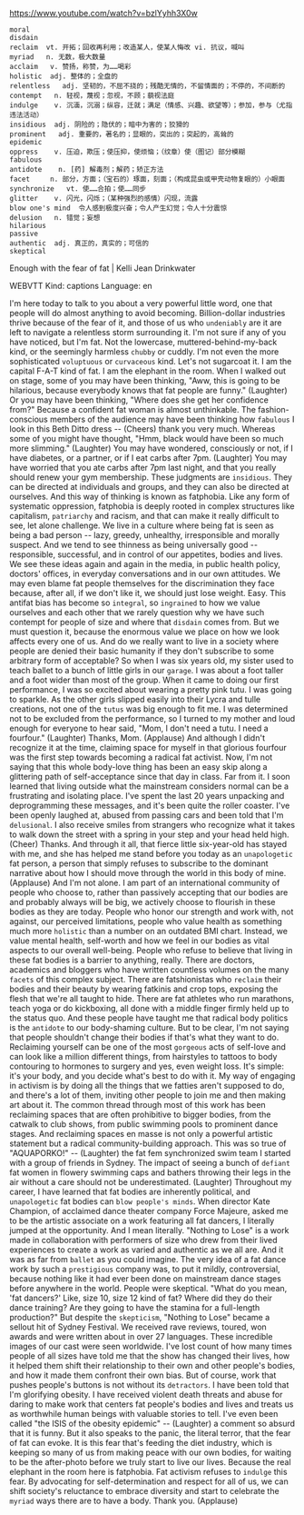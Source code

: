 https://www.youtube.com/watch?v=bzlYyhh3X0w

```
moral  
disdain    
reclaim  vt. 开拓；回收再利用；改造某人，使某人悔改 vi. 抗议，喊叫  
myriad   n. 无数，极大数量
acclaim   v. 赞扬，称赞，为……喝彩  
holistic  adj. 整体的；全盘的
relentless   adj. 坚韧的，不屈不挠的；残酷无情的，不留情面的；不停的，不间断的 
contempt   n. 轻视，蔑视；忽视，不顾；藐视法庭
indulge    v. 沉湎，沉溺；纵容，迁就；满足（情感、兴趣、欲望等）；参加，参与（尤指违法活动）  
insidious  adj. 阴险的；隐伏的；暗中为害的；狡猾的
prominent   adj. 重要的，著名的；显眼的，突出的；突起的，高耸的
epidemic  
oppress    v. 压迫，欺压；使压抑，使烦恼；（纹章）使（图记）部分模糊
fabulous      
antidote    n. [药] 解毒剂；解药；矫正方法    
facet     n. 部分，方面；（宝石的）琢面，刻面；（构成昆虫或甲壳动物复眼的）小眼面  
synchronize   vt. 使……合拍；使……同步
glitter    v. 闪光，闪烁；（某种强烈的感情）闪现，流露
blow one's mind  令人感到极度兴奋；令人产生幻觉；令人十分震惊
delusion   n. 错觉；妄想
hilarious  
passive  
authentic  adj. 真正的，真实的；可信的      
skeptical    
```

Enough with the fear of fat | Kelli Jean Drinkwater

WEBVTT Kind: captions Language: en 

I'm here today to talk to you about a very powerful little word, one that people will do almost anything to avoid becoming. Billion-dollar industries thrive because of the fear of it, and those of us who `undeniably` are it are left to navigate a relentless storm surrounding it. I'm not sure if any of you have noticed, but I'm fat. Not the lowercase, muttered-behind-my-back kind, or the seemingly harmless `chubby` or cuddly. I'm not even the more sophisticated `voluptuous` or `curvaceous` kind. Let's not sugarcoat it. I am the capital F-A-T kind of fat. I am the elephant in the room. When I walked out on stage, some of you may have been thinking, "Aww, this is going to be hilarious, because everybody knows that fat people are funny." (Laughter) Or you may have been thinking, "Where does she get her confidence from?" Because a confident fat woman is almost unthinkable. The fashion-conscious members of the audience may have been thinking how `fabulous` I look in this Beth Ditto dress -- (Cheers) thank you very much. Whereas some of you might have thought, "Hmm, black would have been so much more slimming." (Laughter) You may have wondered, consciously or not, if I have diabetes, or a partner, or if I eat carbs after 7pm. (Laughter) You may have worried that you ate carbs after 7pm last night, and that you really should renew your gym membership. These judgments are `insidious`. They can be directed at individuals and groups, and they can also be directed at ourselves. And this way of thinking is known as fatphobia. Like any form of systematic oppression, fatphobia is deeply rooted in complex structures like capitalism, `patriarchy` and racism, and that can make it really difficult to see, let alone challenge. We live in a culture where being fat is seen as being a bad person -- lazy, greedy, unhealthy, irresponsible and morally suspect. And we tend to see thinness as being universally good -- responsible, successful, and in control of our appetites, bodies and lives. We see these ideas again and again in the media, in public health policy, doctors' offices, in everyday conversations and in our own attitudes. We may even blame fat people themselves for the discrimination they face because, after all, if we don't like it, we should just lose weight. Easy. This antifat bias has become so `integral`, so `ingrained` to how we value ourselves and each other that we rarely question why we have such contempt for people of size and where that `disdain` comes from. But we must question it, because the enormous value we place on how we look affects every one of us. And do we really want to live in a society where people are denied their basic humanity if they don't subscribe to some arbitrary form of acceptable? So when I was six years old, my sister used to teach ballet to a bunch of little girls in our `garage`. I was about a foot taller and a foot wider than most of the group. When it came to doing our first performance, I was so excited about wearing a pretty pink tutu. I was going to sparkle. As the other girls slipped easily into their Lycra and tulle creations, not one of the `tutus` was big enough to fit me. I was determined not to be excluded from the performance, so I turned to my mother and loud enough for everyone to hear said, "Mom, I don't need a tutu. I need a fourfour." (Laughter) Thanks, Mom. (Applause) And although I didn't recognize it at the time, claiming space for myself in that glorious fourfour was the first step towards becoming a radical fat activist. Now, I'm not saying that this whole body-love thing has been an easy skip along a glittering path of self-acceptance since that day in class. Far from it. I soon learned that living outside what the mainstream considers normal can be a frustrating and isolating place. I've spent the last 20 years unpacking and deprogramming these messages, and it's been quite the roller coaster. I've been openly laughed at, abused from passing cars and been told that I'm `delusional`. I also receive smiles from strangers who recognize what it takes to walk down the street with a spring in your step and your head held high. (Cheer) Thanks. And through it all, that fierce little six-year-old has stayed with me, and she has helped me stand before you today as an `unapologetic` fat person, a person that simply refuses to subscribe to the dominant narrative about how I should move through the world in this body of mine. (Applause) And I'm not alone. I am part of an international community of people who choose to, rather than passively accepting that our bodies are and probably always will be big, we actively choose to flourish in these bodies as they are today. People who honor our strength and work with, not against, our perceived limitations, people who value health as something much more `holistic` than a number on an outdated BMI chart. Instead, we value mental health, self-worth and how we feel in our bodies as vital aspects to our overall well-being. People who refuse to believe that living in these fat bodies is a barrier to anything, really. There are doctors, academics and bloggers who have written countless volumes on the many `facets` of this complex subject. There are fatshionistas who `reclaim` their bodies and their beauty by wearing fatkinis and crop tops, exposing the flesh that we're all taught to hide. There are fat athletes who run marathons, teach yoga or do kickboxing, all done with a middle finger firmly held up to the status quo. And these people have taught me that radical body politics is the `antidote` to our body-shaming culture. But to be clear, I'm not saying that people shouldn't change their bodies if that's what they want to do. Reclaiming yourself can be one of the most `gorgeous` acts of self-love and can look like a million different things, from hairstyles to tattoos to body contouring to hormones to surgery and yes, even weight loss. It's simple: it's your body, and you decide what's best to do with it. My way of engaging in activism is by doing all the things that we fatties aren't supposed to do, and there's a lot of them, inviting other people to join me and then making art about it. The common thread through most of this work has been reclaiming spaces that are often prohibitive to bigger bodies, from the catwalk to club shows, from public swimming pools to prominent dance stages. And reclaiming spaces en masse is not only a powerful artistic statement but a radical community-building approach. This was so true of "AQUAPORKO!" -- (Laughter) the fat fem synchronized swim team I started with a group of friends in Sydney. The impact of seeing a bunch of `defiant` fat women in flowery swimming caps and bathers throwing their legs in the air without a care should not be underestimated. (Laughter) Throughout my career, I have learned that fat bodies are inherently political, and `unapologetic` fat bodies can `blow people's minds`. When director Kate Champion, of acclaimed dance theater company Force Majeure, asked me to be the artistic associate on a work featuring all fat dancers, I literally jumped at the opportunity. And I mean literally. "Nothing to Lose" is a work made in collaboration with performers of size who drew from their lived experiences to create a work as varied and authentic as we all are. And it was as far from `ballet` as you could imagine. The very idea of a fat dance work by such a `prestigious` company was, to put it mildly, controversial, because nothing like it had ever been done on mainstream dance stages before anywhere in the world. People were skeptical. "What do you mean, 'fat dancers?' Like, size 10, size 12 kind of fat? Where did they do their dance training? Are they going to have the stamina for a full-length production?" But despite the `skepticism`, "Nothing to Lose" became a sellout hit of Sydney Festival. We received rave reviews, toured, won awards and were written about in over 27 languages. These incredible images of our cast were seen worldwide. I've lost count of how many times people of all sizes have told me that the show has changed their lives, how it helped them shift their relationship to their own and other people's bodies, and how it made them confront their own bias. But of course, work that pushes people's buttons is not without its `detractors`. I have been told that I'm glorifying obesity. I have received violent death threats and abuse for daring to make work that centers fat people's bodies and lives and treats us as worthwhile human beings with valuable stories to tell. I've even been called "the ISIS of the obesity epidemic" -- (Laughter) a comment so absurd that it is funny. But it also speaks to the panic, the literal terror, that the fear of fat can evoke. It is this fear that's feeding the diet industry, which is keeping so many of us from making peace with our own bodies, for waiting to be the after-photo before we truly start to live our lives. Because the real elephant in the room here is fatphobia. Fat activism refuses to `indulge` this fear. By advocating for self-determination and respect for all of us, we can shift society's reluctance to embrace diversity and start to celebrate the `myriad` ways there are to have a body. Thank you. (Applause) 